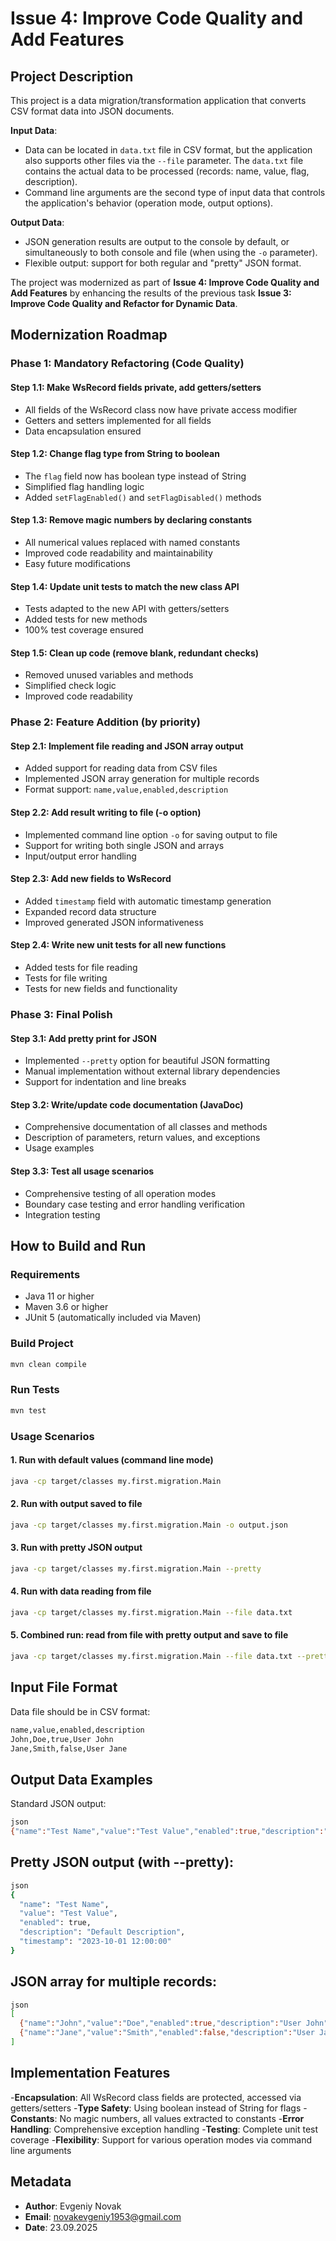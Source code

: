 # Issue 4: Improve Code Quality and Add Features

## Project Description

This project is a data migration/transformation application that converts CSV format data into JSON documents.

**Input Data**: 
- Data can be located in `data.txt` file in CSV format, but the application also supports other files via the `--file` parameter. The `data.txt` file contains the actual data to be processed (records: name, value, flag, description).
- Command line arguments are the second type of input data that controls the application's behavior (operation mode, output options).

**Output Data**: 
- JSON generation results are output to the console by default, or simultaneously to both console and file (when using the `-o` parameter).
- Flexible output: support for both regular and "pretty" JSON format.

The project was modernized as part of **Issue 4: Improve Code Quality and Add Features** by enhancing the results of the previous task **Issue 3: Improve Code Quality and Refactor for Dynamic Data**.

## Modernization Roadmap

### Phase 1: Mandatory Refactoring (Code Quality)

#### Step 1.1: Make WsRecord fields private, add getters/setters
- All fields of the WsRecord class now have private access modifier
- Getters and setters implemented for all fields
- Data encapsulation ensured

#### Step 1.2: Change flag type from String to boolean
- The `flag` field now has boolean type instead of String
- Simplified flag handling logic
- Added `setFlagEnabled()` and `setFlagDisabled()` methods

#### Step 1.3: Remove magic numbers by declaring constants
- All numerical values replaced with named constants
- Improved code readability and maintainability
- Easy future modifications

#### Step 1.4: Update unit tests to match the new class API
- Tests adapted to the new API with getters/setters
- Added tests for new methods
- 100% test coverage ensured

#### Step 1.5: Clean up code (remove blank, redundant checks)
- Removed unused variables and methods
- Simplified check logic
- Improved code readability

### Phase 2: Feature Addition (by priority)

#### Step 2.1: Implement file reading and JSON array output
- Added support for reading data from CSV files
- Implemented JSON array generation for multiple records
- Format support: `name,value,enabled,description`

#### Step 2.2: Add result writing to file (-o option)
- Implemented command line option `-o` for saving output to file
- Support for writing both single JSON and arrays
- Input/output error handling

#### Step 2.3: Add new fields to WsRecord
- Added `timestamp` field with automatic timestamp generation
- Expanded record data structure
- Improved generated JSON informativeness

#### Step 2.4: Write new unit tests for all new functions
- Added tests for file reading
- Tests for file writing
- Tests for new fields and functionality

### Phase 3: Final Polish

#### Step 3.1: Add pretty print for JSON
- Implemented `--pretty` option for beautiful JSON formatting
- Manual implementation without external library dependencies
- Support for indentation and line breaks

#### Step 3.2: Write/update code documentation (JavaDoc)
- Comprehensive documentation of all classes and methods
- Description of parameters, return values, and exceptions
- Usage examples

#### Step 3.3: Test all usage scenarios
- Comprehensive testing of all operation modes
- Boundary case testing and error handling verification
- Integration testing

## How to Build and Run

### Requirements
- Java 11 or higher
- Maven 3.6 or higher
- JUnit 5 (automatically included via Maven)

### Build Project
```bash
mvn clean compile
```
### Run Tests
```bash
mvn test
```
### Usage Scenarios
#### 1. Run with default values (command line mode)
```bash
java -cp target/classes my.first.migration.Main
```
#### 2. Run with output saved to file
```bash
java -cp target/classes my.first.migration.Main -o output.json
```
#### 3. Run with pretty JSON output
```bash
java -cp target/classes my.first.migration.Main --pretty
```
#### 4. Run with data reading from file
```bash
java -cp target/classes my.first.migration.Main --file data.txt
```
#### 5. Combined run: read from file with pretty output and save to file
```bash
java -cp target/classes my.first.migration.Main --file data.txt --pretty -o output.json
```
## Input File Format
Data file should be in CSV format:
```bash
name,value,enabled,description
John,Doe,true,User John
Jane,Smith,false,User Jane
```
## Output Data Examples
Standard JSON output:
```bash
json
{"name":"Test Name","value":"Test Value","enabled":true,"description":"Default Description","timestamp":"2023-10-01 12:00:00"}
```
## Pretty JSON output (with --pretty):
```bash
json
{
  "name": "Test Name",
  "value": "Test Value",
  "enabled": true,
  "description": "Default Description",
  "timestamp": "2023-10-01 12:00:00"
}
```
## JSON array for multiple records:
```bash
json
[
  {"name":"John","value":"Doe","enabled":true,"description":"User John","timestamp":"2023-10-01 12:00:00"},
  {"name":"Jane","value":"Smith","enabled":false,"description":"User Jane","timestamp":"2023-10-01 12:00:00"}
]
```
## Implementation Features
-**Encapsulation**: All WsRecord class fields are protected, accessed via getters/setters
-**Type Safety**: Using boolean instead of String for flags
-**Constants**: No magic numbers, all values extracted to constants
-**Error Handling**: Comprehensive exception handling
-**Testing**: Complete unit test coverage
-**Flexibility**: Support for various operation modes via command line arguments

## Metadata
- **Author**: Evgeniy Novak
- **Email**: novakevgeniy1953@gmail.com
- **Date**: 23.09.2025
